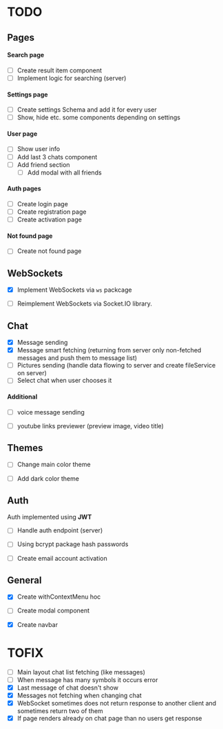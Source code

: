 # TODO

## Pages

#### Search page

- [ ] Create result item component
- [ ] Implement logic for searching (server)

#### Settings page

- [ ] Create settings Schema and add it for every user
- [ ] Show, hide etc. some components depending on settings 

#### User page

- [ ] Show user info
- [ ] Add last 3 chats component
- [ ] Add friend section 
    - [ ] Add modal with all friends

#### Auth pages

- [ ] Create login page
- [ ] Create registration page
- [ ] Create activation page

#### Not found page
- [ ] Create not found page

## WebSockets

- [x] Implement WebSockets via `ws` packcage
- [ ] Reimplement WebSockets via Socket.IO library.


## Chat

- [x] Message sending
- [x] Message smart fetching (returning from server only non-fetched messages and push them to message list)
- [ ] Pictures sending (handle data flowing to server and create fileService on server)
- [ ] Select chat when user chooses it

#### Additional 

- [ ] voice message sending
- [ ] youtube links previewer (preview image, video title)


## Themes

- [ ] Change main color theme
- [ ] Add dark color theme 


## Auth

Auth implemented using **JWT**

- [ ] Handle auth endpoint (server)
- [ ] Using bcrypt package hash passwords
- [ ] Create email account activation


## General

- [x] Create withContextMenu hoc
- [ ] Create modal component
- [x] Create navbar


# TOFIX

- [ ] Main layout chat list fetching (like messages)
- [ ] When message has many symbols it occurs error
- [x] Last message of chat doesn't show
- [x] Messages not fetching when changing chat
- [x] WebSocket sometimes does not return response to another client and sometimes return two of them
- [x] If page renders already on chat page than no users get response
